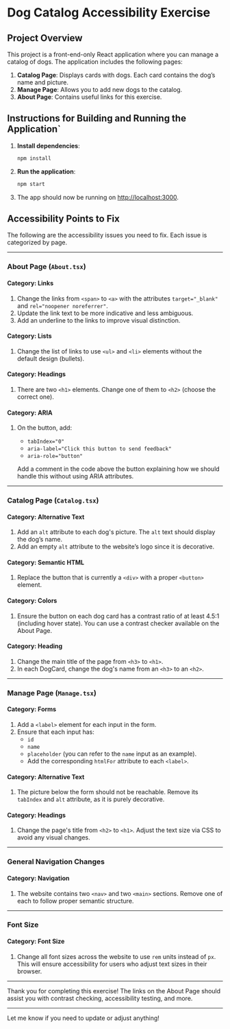 # Dog Catalog Accessibility Exercise

## Project Overview

This project is a front-end-only React application where you can manage a catalog of dogs. The application includes the following pages:

1. **Catalog Page**: Displays cards with dogs. Each card contains the dog’s name and picture.
2. **Manage Page**: Allows you to add new dogs to the catalog.
3. **About Page**: Contains useful links for this exercise.

## Instructions for Building and Running the Application`

1. **Install dependencies**:

   ```bash
   npm install
   ```

2. **Run the application**:

   ```bash
   npm start
   ```

3. The app should now be running on [http://localhost:3000](http://localhost:3000).

## Accessibility Points to Fix

The following are the accessibility issues you need to fix. Each issue is categorized by page.

---

### **About Page (`About.tsx`)**

#### Category: Links

1. Change the links from `<span>` to `<a>` with the attributes `target="_blank"` and `rel="noopener noreferrer"`.
2. Update the link text to be more indicative and less ambiguous.
3. Add an underline to the links to improve visual distinction.

#### Category: Lists

1. Change the list of links to use `<ul>` and `<li>` elements without the default design (bullets).

#### Category: Headings

1. There are two `<h1>` elements. Change one of them to `<h2>` (choose the correct one).

#### Category: ARIA

1. On the button, add:
   - `tabIndex="0"`
   - `aria-label="Click this button to send feedback"`
   - `aria-role="button"`

   Add a comment in the code above the button explaining how we should handle this without using ARIA attributes.

---

### **Catalog Page (`Catalog.tsx`)**

#### Category: Alternative Text

1. Add an `alt` attribute to each dog's picture. The `alt` text should display the dog’s name.
2. Add an empty `alt` attribute to the website’s logo since it is decorative.

#### Category: Semantic HTML

1. Replace the button that is currently a `<div>` with a proper `<button>` element.

#### Category: Colors

1. Ensure the button on each dog card has a contrast ratio of at least 4.5:1 (including hover state).
You can use a contrast checker available on the About Page.

#### Category: Heading

1. Change the main title of the page from `<h3>` to `<h1>`.
2. In each DogCard, change the dog's name from an `<h3>` to an `<h2>`.

---

### **Manage Page (`Manage.tsx`)**

#### **Category: Forms**

1. Add a `<label>` element for each input in the form.
2. Ensure that each input has:
   - `id`
   - `name`
   - `placeholder` (you can refer to the `name` input as an example).
   - Add the corresponding `htmlFor` attribute to each `<label>`.

#### **Category: Alternative Text**

1. The picture below the form should not be reachable. Remove its `tabIndex` and `alt` attribute, as it is purely decorative.

#### **Category: Headings**

1. Change the page's title from `<h2>` to `<h1>`. Adjust the text size via CSS to avoid any visual changes.

---

### **General Navigation Changes**

#### **Category: Navigation**

1. The website contains two `<nav>` and two `<main>` sections. Remove one of each to follow proper semantic structure.

---

### **Font Size**

#### **Category: Font Size**

1. Change all font sizes across the website to use `rem` units instead of `px`. This will ensure accessibility for users who adjust text sizes in their browser.

---

Thank you for completing this exercise! The links on the About Page should assist you with contrast checking, accessibility testing, and more.

---

Let me know if you need to update or adjust anything!
